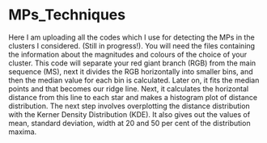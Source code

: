 # MPs_Techniques
Here I am uploading all the codes which I use for detecting the MPs in the clusters I considered. (Still in progress!). 
You will need the  files containing the information about the magnitudes and colours of the choice of your cluster. 
This code will separate your red giant branch (RGB) from the main sequence (MS), next it divides the RGB horizontally into smaller bins, and then the median value for each bin is calculated. Later on, it fits the median points and that becomes our ridge line. 
Next, it calculates the horizontal distance from this line to each star and makes a histogram plot of distance distribution. 
The next step involves overplotting the distance distribution with the Kerner Density Distribution (KDE). 
It also gives out the values of mean, standard deviation, width at 20 and 50 per cent of the distribution maxima. 
